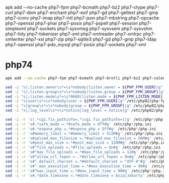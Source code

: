 apk add --no-cache php7-fpm php7-bcmath php7-bz2 php7-ctype php7-curl php7-dom php7-enchant php7-exif php7-gd php7-gettext php7-gmp php7-iconv php7-imap php7-intl php7-json php7-mbstring php7-opcache php7-openssl php7-phar php7-posix php7-pspell php7-session php7-simplexml php7-sockets php7-sysvmsg php7-sysvsem php7-sysvshm php7-tidy php7-tokenizer php7-xml php7-xmlreader php7-xmlrpc php7-xmlwriter php7-xsl php7-zip php7-sqlite3 php7-gd php7-gmp php7-ldap php7-openssl php7-pdo_mysql php7-posix php7-sockets php7-xml

# php74
```sh
apk add --no-cache php7-fpm php7-bcmath php7-brotli php7-bz2 php7-calendar php7-cgi php7-common php7-ctype php7-curl php7-dba php7-dbg php7-dom php7-embed php7-enchant php7-exif php7-ffi php7-fileinfo php7-ftp php7-gd php7-gettext php7-gmp php7-iconv php7-imap php7-intl php7-json php7-ldap php7-litespeed php7-mbstring php7-mysqli php7-mysqlnd php7-odbc php7-opcache php7-openssl php7-pcntl php7-pdo php7-pdo_dblib php7-pdo_mysql php7-pdo_odbc php7-pdo_pgsql php7-pdo_sqlite php7-pear php7-pecl-amqp php7-pecl-apcu php7-pecl-ast php7-pecl-couchbase php7-pecl-event php7-pecl-gmagick php7-pecl-igbinary php7-pecl-imagick php7-pecl-imagick php7-pecl-lzf php7-pecl-mailparse php7-pecl-maxminddb php7-pecl-mcrypt php7-pecl-memcache php7-pecl-memcached php7-pecl-mongodb php7-pecl-msgpack php7-pecl-oauth php7-pecl-protobuf php7-pecl-psr php7-pecl-rdkafka php7-pecl-redis php7-pecl-ssh2 php7-pecl-timezonedb php7-pecl-uploadprogress php7-pecl-uploadprogress php7-pecl-uuid php7-pecl-vips php7-pecl-xdebug php7-pecl-xhprof php7-pecl-xhprof-assets php7-pecl-yaml php7-pecl-zmq php7-pecl-zstd php7-pgsql php7-phalcon php7-phar php7-phpdbg php7-posix php7-pspell php7-session php7-shmop php7-simplexml php7-snmp php7-soap php7-sockets php7-sodium php7-sqlite3 php7-sysvmsg php7-sysvsem php7-sysvshm php7-tideways_xhprof php7-tidy php7-tokenizer php7-xml php7-xmlreader php7-xmlrpc php7-xmlwriter php7-xsl php7-zip php7 php7-apache2 php7-dev php7-doc  
```
```sh
sed -i "s|;listen.owner\s*=\s*nobody|listen.owner = ${PHP_FPM_USER}|g" /etc/php82/php-fpm.d/www.conf
sed -i "s|;listen.group\s*=\s*nobody|listen.group = ${PHP_FPM_GROUP}|g" /etc/php82/php-fpm.d/www.conf
sed -i "s|;listen.mode\s*=\s*0660|listen.mode = ${PHP_FPM_LISTEN_MODE}|g" /etc/php82/php-fpm.d/www.conf
sed -i "s|user\s*=\s*nobody|user = ${PHP_FPM_USER}|g" /etc/php82/php-fpm.d/www.conf
sed -i "s|group\s*=\s*nobody|group = ${PHP_FPM_GROUP}|g" /etc/php82/php-fpm.d/www.conf
sed -i "s|;log_level\s*=\s*notice|log_level = notice|g" /etc/php82/php-fpm.d/www.conf #uncommenting line

sed -i -r 's|.*cgi.fix_pathinfo=.*|cgi.fix_pathinfo=1|g' /etc/php*/php.ini
sed -i -r 's#.*safe_mode =.*#safe_mode = Off#g' /etc/php*/php.ini
sed -i -r 's#.*expose_php =.*#expose_php = Off#g' /etc/php*/php.ini
sed -i -r 's#memory_limit =.*#memory_limit = 512M#g' /etc/php*/php.ini
sed -i -r 's#upload_max_filesize =.*#upload_max_filesize = 56M#g' /etc/php*/php.ini
sed -i -r 's#post_max_size =.*#post_max_size = 128M#g' /etc/php*/php.ini
sed -i -r 's#^file_uploads =.*#file_uploads = On#g' /etc/php*/php.ini
sed -i -r 's#^max_file_uploads =.*#max_file_uploads = 12#g' /etc/php*/php.ini
sed -i -r 's#^allow_url_fopen = .*#allow_url_fopen = On#g' /etc/php*/php.ini
sed -i -r 's#^.default_charset =.*#default_charset = "UTF-8"#g' /etc/php*/php.ini
sed -i -r 's#^.max_execution_time =.*#max_execution_time = 90#g' /etc/php*/php.ini
sed -i -r 's#^max_input_time =.*#max_input_time = 90#g' /etc/php*/php.ini
sed -i -r 's#.*date.timezone =.*#date.timezone = Asia/Jakarta' /etc/php*/php.ini
```
